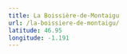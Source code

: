 ```yaml
---
title: La Boissière-de-Montaigu
url: /la-boissiere-de-montaigu/
latitude: 46.95
longitude: -1.191
---
```

